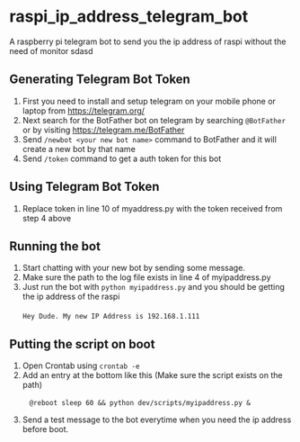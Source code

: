 # raspi_ip_address_telegram_bot
A raspberry pi telegram bot to send you the ip address of raspi without the need of monitor
sdasd

## Generating Telegram Bot Token

1. First you need to install and setup telegram on your mobile phone or laptop from https://telegram.org/
2. Next search for the BotFather bot on telegram by searching `@BotFather` or by visiting https://telegram.me/BotFather 
3. Send `/newbot <your new bot name>` command to BotFather and it will create a new bot by that name
4. Send `/token` command to get a auth token for this bot

## Using Telegram Bot Token

1. Replace token in line 10 of myaddress.py with the token received from step 4 above

## Running the bot

1. Start chatting with your new bot by sending some message.
2. Make sure the path to the log file exists in line 4 of myipaddress.py
3. Just run the bot with `python myipaddress.py` and you should be getting the ip address of the raspi<br><br>
`Hey Dude. My new IP Address is 192.168.1.111`

## Putting the script on boot

1. Open Crontab using `crontab -e`
2. Add an entry at the bottom like this (Make sure the script exists on the path)

&nbsp;&nbsp;&nbsp;&nbsp;&nbsp;&nbsp;&nbsp;&nbsp;&nbsp;`@reboot sleep 60 && python dev/scripts/myipaddress.py &`

3. Send a test message to the bot everytime when you need the ip address before boot.
